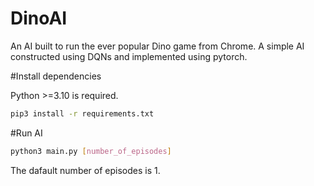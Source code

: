 # DinoAI

An AI built to run the ever popular Dino game from Chrome. A simple AI constructed using DQNs and implemented using pytorch.

#Install dependencies

Python >=3.10 is required.

```bash
pip3 install -r requirements.txt
```
#Run AI

```bash
python3 main.py [number_of_episodes]
```
The dafault number of episodes is 1.
